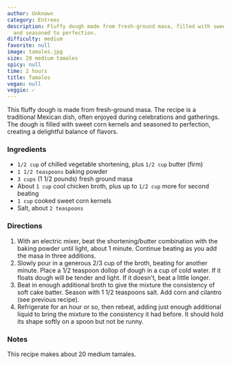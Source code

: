 ```yaml
---
author: Unknown
category: Entrees
description: Fluffy dough made from fresh-ground masa, filled with sweet corn kernels
  and seasoned to perfection.
difficulty: medium
favorite: null
image: tamales.jpg
size: 20 medium tamales
spicy: null
time: 2 hours
title: Tamales
vegan: null
veggie: ✓
---
```

This fluffy dough is made from fresh-ground masa. The recipe is a traditional Mexican dish, often enjoyed during celebrations and gatherings. The dough is filled with sweet corn kernels and seasoned to perfection, creating a delightful balance of flavors.

### Ingredients

* `1/2 cup` of chilled vegetable shortening, plus `1/2 cup` butter (firm)
* `1 1/2 teaspoons` baking powder
* `3 cups` (1 1/2 pounds) fresh ground masa
* About `1 cup` cool chicken broth, plus up to `1/2 cup` more for second beating
* `1 cup` cooked sweet corn kernels
* Salt, about `2 teaspoons`

### Directions

1. With an electric mixer, beat the shortening/butter combination with the baking powder until light, about 1 minute. Continue beating as you add the masa in three additions.
2. Slowly pour in a generous 2/3 cup of the broth, beating for another minute. Place a 1/2 teaspoon dollop of dough in a cup of cold water. If it floats dough will be tender and light. If it doesn't, beat a little longer.
3. Beat in enough additional broth to give the mixture the consistency of soft cake batter. Season with 1 1/2 teaspoons salt. Add corn and cilantro (see previous recipe). 
4. Refrigerate for an hour or so, then rebeat, adding just enough additional liquid to bring the mixture to the consistency it had before. It should hold its shape softly on a spoon but not be runny. 

### Notes

This recipe makes about 20 medium tamales.

